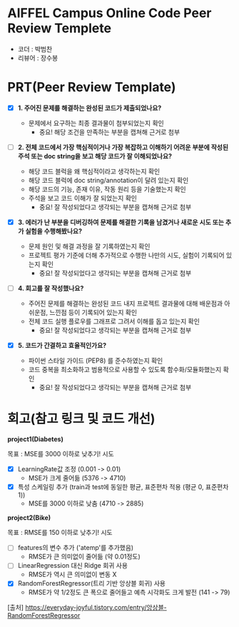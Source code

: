 # AIFFEL Campus Online Code Peer Review Templete
- 코더 : 박범찬
- 리뷰어 : 장수봉


# PRT(Peer Review Template)
- [x]  **1. 주어진 문제를 해결하는 완성된 코드가 제출되었나요?**
    - 문제에서 요구하는 최종 결과물이 첨부되었는지 확인
        - 중요! 해당 조건을 만족하는 부분을 캡쳐해 근거로 첨부
    
- [ ]  **2. 전체 코드에서 가장 핵심적이거나 가장 복잡하고 이해하기 어려운 부분에 작성된 
주석 또는 doc string을 보고 해당 코드가 잘 이해되었나요?**
    - 해당 코드 블럭을 왜 핵심적이라고 생각하는지 확인
    - 해당 코드 블럭에 doc string/annotation이 달려 있는지 확인
    - 해당 코드의 기능, 존재 이유, 작동 원리 등을 기술했는지 확인
    - 주석을 보고 코드 이해가 잘 되었는지 확인
        - 중요! 잘 작성되었다고 생각되는 부분을 캡쳐해 근거로 첨부
        
- [x]  **3. 에러가 난 부분을 디버깅하여 문제를 해결한 기록을 남겼거나
새로운 시도 또는 추가 실험을 수행해봤나요?**
    - 문제 원인 및 해결 과정을 잘 기록하였는지 확인
    - 프로젝트 평가 기준에 더해 추가적으로 수행한 나만의 시도, 
    실험이 기록되어 있는지 확인
        - 중요! 잘 작성되었다고 생각되는 부분을 캡쳐해 근거로 첨부
        
- [ ]  **4. 회고를 잘 작성했나요?**
    - 주어진 문제를 해결하는 완성된 코드 내지 프로젝트 결과물에 대해
    배운점과 아쉬운점, 느낀점 등이 기록되어 있는지 확인
    - 전체 코드 실행 플로우를 그래프로 그려서 이해를 돕고 있는지 확인
        - 중요! 잘 작성되었다고 생각되는 부분을 캡쳐해 근거로 첨부
        
- [x]  **5. 코드가 간결하고 효율적인가요?**
    - 파이썬 스타일 가이드 (PEP8) 를 준수하였는지 확인
    - 코드 중복을 최소화하고 범용적으로 사용할 수 있도록 함수화/모듈화했는지 확인
        - 중요! 잘 작성되었다고 생각되는 부분을 캡쳐해 근거로 첨부


# 회고(참고 링크 및 코드 개선)

**project1(Diabetes)**

목표 : MSE를 3000 이하로 낮추기!
시도
- [x] LearningRate값 조정 (0.001 -> 0.01)
    - MSE가 크게 줄어듦 (5376 -> 4710)
- [x] 특성 스케일링 추가 (train과 test에 동일한 평균, 표준편차 적용 (평균 0, 표준편차 1))
    - MSE를 3000 이하로 낮춤 (4710 -> 2885)


**project2(Bike)**

목표 : RMSE를 150 이하로 낮추기!
시도
- [ ] features의 변수 추가 ('atemp'를 추가했음)
    - RMSE가 큰 의미없이 줄어듦 (약 0.01정도)
- [ ] LinearRegression 대신 Ridge 회귀 사용
    - RMSE가 역시 큰 의미없이 변동 X
- [x] RandomForestRegressor(트리 기반 앙상블 회귀) 사용
    - RMSE가 약 1/2정도 큰 폭으로 줄어들고 예측 시각화도 크게 발전 (141 -> 79)

[출처] https://everyday-joyful.tistory.com/entry/앙상블-RandomForestRegressor
